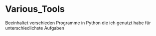 # Various_Tools
Beeinhaltet verschieden Programme in Python die ich genutzt habe für unterschiedlichste Aufgaben 
